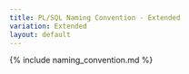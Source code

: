 ```yaml
---
title: PL/SQL Naming Convention - Extended
variation: Extended
layout: default
---
```

{% include naming_convention.md %}
